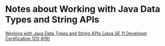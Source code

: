# Notes about Working with Java Data Types and String APIs

[Working with Java Data Types and String APIs (Java SE 11 Developer Certification 1Z0-819)](https://app.pluralsight.com/library/courses/java-data-types-string-apis-java-se-11-developer-certification-1z0-819)


